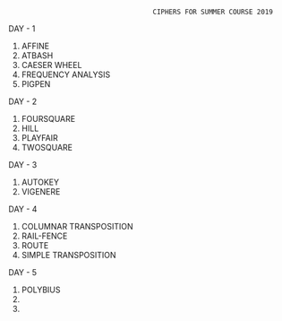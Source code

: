 										CIPHERS FOR SUMMER COURSE 2019

DAY - 1

1.	AFFINE
2.	ATBASH
3.	CAESER WHEEL
4.	FREQUENCY ANALYSIS
5.	PIGPEN 

DAY - 2

1.	FOURSQUARE
2.	HILL
3.	PLAYFAIR
4.	TWOSQUARE

DAY - 3

1.	AUTOKEY
2.	VIGENERE

DAY - 4

1.	COLUMNAR TRANSPOSITION
2.	RAIL-FENCE	
3.	ROUTE
4.	SIMPLE TRANSPOSITION

DAY - 5

1.	POLYBIUS
2.
3.
